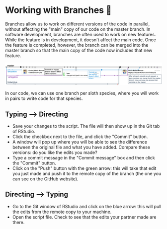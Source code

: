 # Working with Branches :tanabata_tree:

Branches allow us to work on different versions of the code in parallel, without affecting the "main" copy of our code on the master branch. In software development, branches are often used to work on new features. While the feature is in development, it doesn't affect the main code. Once the feature is completed, however, the branch can be merged into the master branch so that the main copy of the code now includes that new feature.

![alt text|10%](branching_diagram.png)

In our code, we can use one branch per sloth species, where you will work in pairs to write code for that species.

## Typing --> Directing

+ Save your changes to the script. The file will then show up in the Git tab of RStudio.
+ Click the checkbox next to the file, and click the "Commit" button.
+ A window will pop up where you will be able to see the difference between the original file and what you have added. Compare these versions: do you like the edits you made?
+ Type a commit message in the "Commit message" box and then click the "Commit" button.
+ Click on the "Push" button with the green arrow: this will take that edit you just made and push it to the remote copy of the branch (the one you can see on the GitHub website).

## Directing --> Typing

+ Go to the Git window of RStudio and click on the blue arrow: this will pull the edits from the remote copy to your machine.
+ Open the script file. Check to see that the edits your partner made are there.
